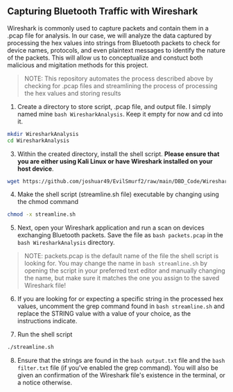 ## Capturing Bluetooth Traffic with Wireshark

Wireshark is commonly used to capture packets and contain them in a .pcap file for analysis. In our case, we will analyze the data captured by processing the hex values  into strings from Bluetooth packets to check for device names, protocols, and even plaintext messages to identify the nature of the packets. This will allow us to conceptualize and constuct both malicious and migitation methods for this project.

> NOTE: This repository automates the process described above by checking for .pcap files and streamlining the process of processing the hex values and storing results

1. Create a directory to store script, .pcap file, and output file. I simply named mine ```bash WiresharkAnalysis```. Keep it empty for now and cd into it. 

```bash
mkdir WiresharkAnalysis
cd WiresharkAnalysis
```
3. Within the created directory, install the shell script. **Please ensure that you are either using Kali Linux or have Wireshark installed on your host device**.

```bash
wget https://github.com/joshuar49/EvilSmurf2/raw/main/DBD_Code/Wireshark/streamline.sh
```
4. Make the shell script (streamline.sh file) executable by changing using the chmod command

```bash
chmod -x streamline.sh
```
5. Next, open your Wireshark application and run a scan on devices exchanging Bluetooth packets. Save the file as ```bash packets.pcap``` in the ```bash WiresharkAnalysis``` directory.

> NOTE: packets.pcap is the default name of the file the shell script is looking for. You may change the name in ```bash streamline.sh``` by opening the script in your preferred text editor and manually changing the name, but make sure it matches the one you assign to the saved Wireshark file!

6. If you are looking for or expecting a specific string in the processed hex values, uncomment the grep command found in ```bash streamline.sh``` and replace the STRING value with a value of your choice, as the instructions indicate.

7. Run the shell script

```bash
./streamline.sh
```

8. Ensure that the strings are found in the ```bash output.txt``` file and the ```bash filter.txt``` file (if you've enabled the grep command). You will also be given an confirmation of the Wireshark file's existence in the terminal, or a notice otherwise.
